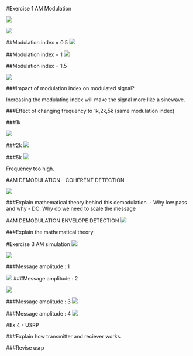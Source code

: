 #Exercise 1 AM Modulation

![](https://cloud.githubusercontent.com/assets/2521843/22418782/56e8c112-e6d2-11e6-947e-364ff845c1ce.png)



![](https://cloud.githubusercontent.com/assets/2521843/22418832/9b02224e-e6d2-11e6-9510-a753477ebeeb.png)

##Modulation index = 0.5
![](https://cloud.githubusercontent.com/assets/2521843/22418915/fbb14ac0-e6d2-11e6-9737-e33737ac3c42.png)

##Modulation index = 1
![](https://cloud.githubusercontent.com/assets/2521843/22418936/144243b4-e6d3-11e6-8556-98e53970b8ba.png)

##Modulation index = 1.5

![](https://cloud.githubusercontent.com/assets/2521843/22418963/2cf2ddc4-e6d3-11e6-96db-915a855ae067.png)

###Impact of modulation index on modulated signal?

Increasing the modulating index will make the signal more like a sinewave.


###Effect of changing frequency to 1k,2k,5k (same modulation index)

###1k

![](https://cloud.githubusercontent.com/assets/2521843/22419099/cc80b848-e6d3-11e6-8e0f-6c785027d946.png)

###2k
![](https://cloud.githubusercontent.com/assets/2521843/22419138/fdefda4e-e6d3-11e6-9754-06afac5a15b9.png)

###5k
![](https://cloud.githubusercontent.com/assets/2521843/22419166/1dee6ed2-e6d4-11e6-87c5-c263fa1bcbdf.png)


Frequency too high.

#AM DEMODULATION - COHERENT DETECTION

![](https://cloud.githubusercontent.com/assets/2521843/22419295/b74bad38-e6d4-11e6-851e-7a423c6d8fe1.png)

###Explain mathematical theory behind this demodulation. - Why low pass and why - DC. Why do we need to scale the message



#AM DEMODULATION ENVELOPE DETECTION
![](https://cloud.githubusercontent.com/assets/2521843/22419380/21913f78-e6d5-11e6-81a3-c26300a94116.png)

###Explain the mathematical theory

#Exercise 3 AM simulation
![](https://cloud.githubusercontent.com/assets/2521843/22419458/7dd9865a-e6d5-11e6-84f6-fc03ed1eae67.png)


![](https://cloud.githubusercontent.com/assets/2521843/22419592/24d12a62-e6d6-11e6-9aba-1da10ab6a1ba.png)

###Message amplitude : 1

![](https://cloud.githubusercontent.com/assets/2521843/22420043/3636f9f6-e6d8-11e6-8738-2cab69c3f6cc.png)
###Message amplitude : 2

![](https://cloud.githubusercontent.com/assets/2521843/22420074/5c8ae522-e6d8-11e6-95fb-28b349d0f4c7.png)

###Message amplitude : 3
![](https://cloud.githubusercontent.com/assets/2521843/22420096/7aecd3d6-e6d8-11e6-8b94-cdcde344d05a.png)


###Message amplitude : 4
![](https://cloud.githubusercontent.com/assets/2521843/22420130/a5572e00-e6d8-11e6-83c9-b7de7c4e8e9e.png)



#Ex 4 - USRP

###Explain how transmitter and reciever works.

###Revise usrp

